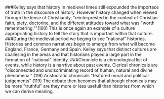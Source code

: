 ###Kelley says that history in medievel times still expounded the importace of truth in the discourse of history. However history changed when viewed through the lense of Christianity, "reinterprested in the context of Christian faith, piety, doctorine, and the different attitudes toward what was "worth remembering.""(100)
  This is once again an example of a culture appropriating history to tell the story that is important within that culture. 
###During the medieval period we beging to see "national" histories. 
  Histories and common narratives begin to emerge from what will become England, France, Germany and Spain.
  Kelley says that distinct cultures are coallesing in the areas and that historians played a large part in the formation of "national" identity.
###Chronicle is a chronological list of events, while history is a narrtive about past events.
  Clerical chronicals are "disconnected and undiscriminating record of human, natural and divine phenomena." (119)
  Aristocratic chronicals "featured moral and political judgements" (119)
  The debate then becomes that although chronicals may be more "truthful" are they more or less usefull than histories from which we can derive meaning. 
###
  
